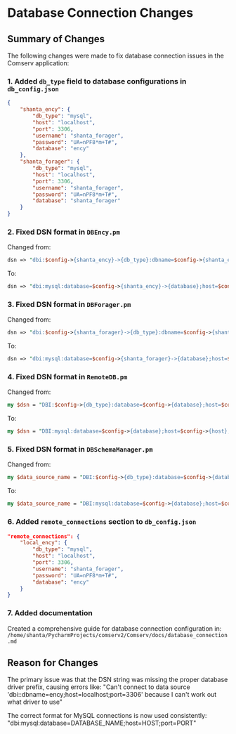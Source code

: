 # Database Connection Changes

## Summary of Changes

The following changes were made to fix database connection issues in the Comserv application:

### 1. Added `db_type` field to database configurations in `db_config.json`

```json
{
    "shanta_ency": {
        "db_type": "mysql",
        "host": "localhost",
        "port": 3306,
        "username": "shanta_forager",
        "password": "UA=nPF8*m+T#",
        "database": "ency"
    },
    "shanta_forager": {
        "db_type": "mysql",
        "host": "localhost",
        "port": 3306,
        "username": "shanta_forager",
        "password": "UA=nPF8*m+T#",
        "database": "shanta_forager"
    }
}
```

### 2. Fixed DSN format in `DBEncy.pm`

Changed from:
```perl
dsn => "dbi:$config->{shanta_ency}->{db_type}:dbname=$config->{shanta_ency}->{database};host=$config->{shanta_ency}->{host};port=$config->{shanta_ency}->{port}",
```

To:
```perl
dsn => "dbi:mysql:database=$config->{shanta_ency}->{database};host=$config->{shanta_ency}->{host};port=$config->{shanta_ency}->{port}",
```

### 3. Fixed DSN format in `DBForager.pm`

Changed from:
```perl
dsn => "dbi:$config->{shanta_forager}->{db_type}:dbname=$config->{shanta_forager}->{database};host=$config->{shanta_forager}->{host};port=$config->{shanta_forager}->{port}",
```

To:
```perl
dsn => "dbi:mysql:database=$config->{shanta_forager}->{database};host=$config->{shanta_forager}->{host};port=$config->{shanta_forager}->{port}",
```

### 4. Fixed DSN format in `RemoteDB.pm`

Changed from:
```perl
my $dsn = "DBI:$config->{db_type}:database=$config->{database};host=$config->{host};port=$config->{port}";
```

To:
```perl
my $dsn = "DBI:mysql:database=$config->{database};host=$config->{host};port=$config->{port}";
```

### 5. Fixed DSN format in `DBSchemaManager.pm`

Changed from:
```perl
my $data_source_name = "DBI:$config->{db_type}:database=$config->{database};host=$config->{host};port=$config->{port}";
```

To:
```perl
my $data_source_name = "DBI:mysql:database=$config->{database};host=$config->{host};port=$config->{port}";
```

### 6. Added `remote_connections` section to `db_config.json`

```json
"remote_connections": {
    "local_ency": {
        "db_type": "mysql",
        "host": "localhost",
        "port": 3306,
        "username": "shanta_forager",
        "password": "UA=nPF8*m+T#",
        "database": "ency"
    }
}
```

### 7. Added documentation

Created a comprehensive guide for database connection configuration in:
`/home/shanta/PycharmProjects/comserv2/Comserv/docs/database_connection.md`

## Reason for Changes

The primary issue was that the DSN string was missing the proper database driver prefix, causing errors like:
"Can't connect to data source 'dbi::dbname=ency;host=localhost;port=3306' because I can't work out what driver to use"

The correct format for MySQL connections is now used consistently:
"dbi:mysql:database=DATABASE_NAME;host=HOST;port=PORT"